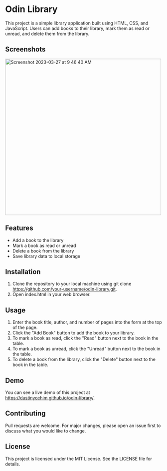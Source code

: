 # Odin Library

This project is a simple library application built using HTML, CSS, and JavaScript. Users can add books to their library, mark them as read or unread, and delete them from the library.

## Screenshots

<img width="500" alt="Screenshot 2023-03-27 at 9 46 40 AM" src="https://user-images.githubusercontent.com/70305015/227975772-ea72e5aa-12de-49e5-81cb-56711ded871b.png">

## Features

* Add a book to the library
* Mark a book as read or unread
* Delete a book from the library
* Save library data to local storage

## Installation

1. Clone the repository to your local machine using git clone https://github.com/your-username/odin-library.git.
2. Open index.html in your web browser.

## Usage

1. Enter the book title, author, and number of pages into the form at the top of the page.
2. Click the "Add Book" button to add the book to your library.
3. To mark a book as read, click the "Read" button next to the book in the table.
4. To mark a book as unread, click the "Unread" button next to the book in the table.
5. To delete a book from the library, click the "Delete" button next to the book in the table.

## Demo

You can see a live demo of this project at https://dustinyochim.github.io/odin-library/.

## Contributing

Pull requests are welcome. For major changes, please open an issue first to discuss what you would like to change.

## License

This project is licensed under the MIT License. See the LICENSE file for details.
